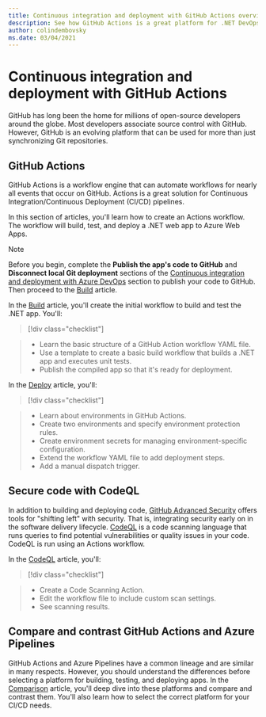 ```yaml
---
title: Continuous integration and deployment with GitHub Actions overview
description: See how GitHub Actions is a great platform for .NET DevOps
author: colindembovsky
ms.date: 03/04/2021
---
```

# Continuous integration and deployment with GitHub Actions

GitHub has long been the home for millions of open-source developers around the globe. Most developers associate source control with GitHub. However, GitHub is an evolving platform that can be used for more than just synchronizing Git repositories.

## GitHub Actions

GitHub Actions is a workflow engine that can automate workflows for nearly all events that occur on GitHub. Actions is a great solution for Continuous Integration/Continuous Deployment (CI/CD) pipelines.

In this section of articles, you'll learn how to create an Actions workflow. The workflow will build, test, and deploy a .NET web app to Azure Web Apps.

> [!NOTE]
> Before you begin, complete the **Publish the app's code to GitHub** and **Disconnect local Git deployment** sections of the [Continuous integration and deployment with Azure DevOps](cicd.md) section to publish your code to GitHub. Then proceed to the [Build](actions-build.md) article.

In the [Build](actions-build.md) article, you'll create the initial workflow to build and test the .NET app. You'll:

> [!div class="checklist"]

> * Learn the basic structure of a GitHub Action workflow YAML file.
> * Use a template to create a basic build workflow that builds a .NET app and executes unit tests.
> * Publish the compiled app so that it's ready for deployment.

In the [Deploy](actions-build.md) article, you'll:

> [!div class="checklist"]

> * Learn about environments in GitHub Actions.
> * Create two environments and specify environment protection rules.
> * Create environment secrets for managing environment-specific configuration.
> * Extend the workflow YAML file to add deployment steps.
> * Add a manual dispatch trigger.

## Secure code with CodeQL

In addition to building and deploying code, [GitHub Advanced Security](https://docs.github.com/github/getting-started-with-github/about-github-advanced-security) offers tools for "shifting left" with security. That is, integrating security early on in the software delivery lifecycle. [CodeQL](https://codeql.github.com/docs/codeql-overview/about-codeql/) is a code scanning language that runs queries to find potential vulnerabilities or quality issues in your code. CodeQL is run using an Actions workflow.

In the [CodeQL](actions-codeql.md) article, you'll:

> [!div class="checklist"]

> * Create a Code Scanning Action.
> * Edit the workflow file to include custom scan settings.
> * See scanning results.

## Compare and contrast GitHub Actions and Azure Pipelines

GitHub Actions and Azure Pipelines have a common lineage and are similar in many respects. However, you should understand the differences before selecting a platform for building, testing, and deploying apps. In the [Comparison](actions-vs-pipelines.md) article, you'll deep dive into these platforms and compare and contrast them. You'll also learn how to select the correct platform for your CI/CD needs.
